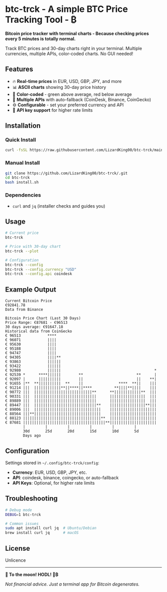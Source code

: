 # btc-trck - A simple BTC Price Tracking Tool - ₿

**Bitcoin price tracker with terminal charts - Because checking prices every 5 minutes is totally normal.**

Track BTC prices and 30-day charts right in your terminal. Multiple currencies, multiple APIs, color-coded charts. No GUI needed!

## Features

- 🔥 **Real-time prices** in EUR, USD, GBP, JPY, and more
- 📊 **ASCII charts** showing 30-day price history  
- 🎨 **Color-coded** - green above average, red below average
- 🔄 **Multiple APIs** with auto-fallback (CoinDesk, Binance, CoinGecko)
- ⚙️ **Configurable** - set your preferred currency and API
- 🔑 **API key support** for higher rate limits

## Installation

### Quick Install
```bash
curl -fsSL https://raw.githubusercontent.com/LizardKing00/btc-trck/main/install.sh | bash
```

### Manual Install
```bash
git clone https://github.com/LizardKing00/btc-trck/.git
cd btc-trck
bash install.sh
```

### Dependencies
- `curl` and `jq` (installer checks and guides you)

## Usage

```bash
# Current price
btc-trck

# Price with 30-day chart
btc-trck --plot

# Configuration
btc-trck --config
btc-trck --config.currency "USD"
btc-trck --config.api coindesk
```

## Example Output

```
Current Bitcoin Price
€92841.78
Data from Binance

Bitcoin Price Chart (Last 30 Days)
Price Range: €87681 - €96513
30 days average: €91647.18
Historical data from CoinGecko
€ 96513            ****                                             
€ 96071            ||||                                             
€ 95630            ||||                                             
€ 95188            ||||                                             
€ 94747            ||||                                             
€ 94305            ||||**                                           
€ 93863            ||||||                                           
€ 93422            ||||||                                           
€ 92980            ||||||                                          *
€ 92539 *      ****||||||        **                        **      |
€ 92097 |      ||||||||||        ||                        ||    **|
€ 91655 |**  **||||||||||  **    ||                ****  **||    |||
€ 91214 |||  ||||||||||||**||****||****          **||||**||||    |||
€ 90772 |||  ||||||||||||||||||||||||||**      **||||||||||||**  |||
€ 90331 |||  ||||||||||||||||||||||||||||      ||||||||||||||||  |||
€ 89889 |||  ||||||||||||||||||||||||||||      ||||||||||||||||  |||
€ 89447 |||  ||||||||||||||||||||||||||||**    ||||||||||||||||**|||
€ 89006 |||  ||||||||||||||||||||||||||||||    |||||||||||||||||||||
€ 88564 |||**||||||||||||||||||||||||||||||    |||||||||||||||||||||
€ 88123 |||||||||||||||||||||||||||||||||||**  |||||||||||||||||||||
€ 87681 |||||||||||||||||||||||||||||||||||||**|||||||||||||||||||||
        |         |         |         |         |         |         
        30d       25d       20d       15d       10d       5d        
        Days ago
```

## Configuration

Settings stored in `~/.config/btc-trck/config`:

- **Currency**: EUR, USD, GBP, JPY, etc.
- **API**: coindesk, binance, coingecko, or auto-fallback
- **API Keys**: Optional, for higher rate limits

## Troubleshooting

```bash
# Debug mode
DEBUG=1 btc-trck

# Common issues
sudo apt install curl jq  # Ubuntu/Debian
brew install curl jq      # macOS
```

## License

Unlicence

---

**🌙 To the moon! HODL! 🚀₿**

*Not financial advice. Just a terminal app for Bitcoin degenerates.*
